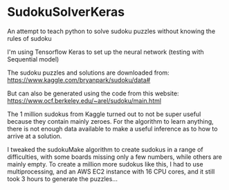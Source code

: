 # SudokuSolverKeras

An attempt to teach python to solve sudoku puzzles without knowing the rules of sudoku

I'm using Tensorflow Keras to set up the neural network (testing with Sequential model)

The sudoku puzzles and solutions are downloaded from: 
https://www.kaggle.com/bryanpark/sudoku/data#

But can also be generated using the code from this website: 
https://www.ocf.berkeley.edu/~arel/sudoku/main.html

The 1 million sudokus from Kaggle turned out to not be super useful because they contain mainly zeroes. For the algorithm to learn anything, there is not enough data available to make a useful inference as to how to arrive at a solution. 

I tweaked the sudokuMake algorithm to create sudokus in a range of difficulties, with some boards missing only a few numbers, while others are mainly empty. To create a million more sudokus like this, I had to use multiprocessing, and an AWS EC2 instance with 16 CPU cores, and it still took 3 hours to generate the puzzles...

